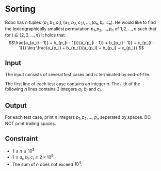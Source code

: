 # Sorting

Bobo has $n$ tuples $(a_1, b_1, c_1), (a_2, b_2, c_2), \dots, (a_n, b_n, c_n)$.
He would like to find the lexicographically smallest permutation $p_1, p_2, \dots, p_n$ of $1, 2, \dots, n$ such that for $i \in \{2, 3, \dots, n\}$ it holds that
$$\frac{a_{p_{i - 1}} + b_{p_{i - 1}}}{a_{p_{i - 1}} + b_{p_{i - 1}} + c_{p_{i - 1}}} \leq \frac{a_{p_i} + b_{p_i}}{a_{p_i} + b_{p_i} + c_{p_i}}.$$

## Input

The input consists of several test cases and is terminated by end-of-file.

The first line of each test case contains an integer $n$.
The $i$-th of the following $n$ lines contains $3$ integers $a_i$, $b_i$ and $c_i$.

## Output

For each test case, print $n$ integers $p_1, p_2, \dots, p_n$ seperated by spaces.
DO NOT print trailing spaces.

## Constraint

* $1 \leq n \leq 10^3$
* $1 \leq a_i, b_i, c_i \leq 2 \times 10^9$
* The sum of $n$ does not exceed $10^4$.

<!--SAMPLES-->
